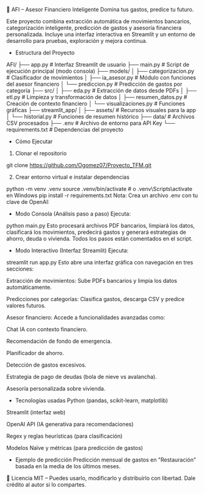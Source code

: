 🧠 AFI – Asesor Financiero Inteligente
Domina tus gastos, predice tu futuro.

Este proyecto combina extracción automática de movimientos bancarios, categorización inteligente, predicción de gastos y asesoría financiera personalizada. Incluye una interfaz interactiva en Streamlit y un entorno de desarrollo para pruebas, exploración y mejora continua.

- Estructura del Proyecto

AFI/
├── app.py                     # Interfaz Streamlit de usuario
├── main.py                   # Script de ejecución principal (modo consola)
├── models/
│   ├── categorizacion.py     # Clasificador de movimientos
│   ├── ia_asesor.py          # Módulo con funciones del asesor financiero
│   └── prediccion.py         # Predicción de gastos por categoría
├── src/
│   ├── eda.py                # Extracción de datos desde PDFs
│   ├── etl.py                # Limpieza y transformación de datos
│   ├── resumen_datos.py      # Creación de contexto financiero
│   └── visualizaciones.py    # Funciones gráficas
├── streamlit_app/
│   ├── assets/               # Recursos visuales para la app
│   └── historial.py          # Funciones de resumen histórico
├── data/                     # Archivos CSV procesados
├── .env                      # Archivo de entorno para API Key
└── requirements.txt          # Dependencias del proyecto


- Cómo Ejecutar
1. Clonar el repositorio

git clone https://github.com/Ogomez07/Proyecto_TFM.git

2. Crear entorno virtual e instalar dependencias

python -m venv .venv
source .venv/bin/activate  # o .venv\Scripts\activate en Windows
pip install -r requirements.txt
Nota: Crea un archivo .env con tu clave de OpenAI:


- Modo Consola (Análisis paso a paso)
Ejecuta:

python main.py
Esto procesará archivos PDF bancarios, limpiará los datos, clasificará los movimientos, predecirá gastos y generará estrategias de ahorro, deuda o vivienda. Todos los pasos están comentados en el script.

- Modo Interactivo (Interfaz Streamlit)
Ejecuta:

streamlit run app.py
Esto abre una interfaz gráfica con navegación en tres secciones:

Extracción de movimientos: Sube PDFs bancarios y limpia los datos automáticamente.

Predicciones por categorías: Clasifica gastos, descarga CSV y predice valores futuros.

Asesor financiero: Accede a funcionalidades avanzadas como:

Chat IA con contexto financiero.

Recomendación de fondo de emergencia.

Planificador de ahorro.

Detección de gastos excesivos.

Estrategia de pago de deudas (bola de nieve vs avalancha).

Asesoría personalizada sobre vivienda.

- Tecnologías usadas
Python (pandas, scikit-learn, matplotlib)

Streamlit (interfaz web)

OpenAI API (IA generativa para recomendaciones)

Regex y reglas heurísticas (para clasificación)

Modelos Naïve y métricas (para predicción de gastos)

- Ejemplo de predicción
Predicción mensual de gastos en "Restauración" basada en la media de los últimos meses.

📄 Licencia
MIT – Puedes usarlo, modificarlo y distribuirlo con libertad. Dale crédito al autor si lo compartes.